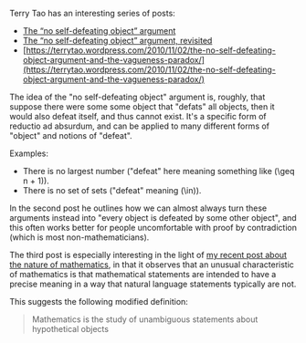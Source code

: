 Terry Tao has an interesting series of posts:

* [The “no self-defeating object” argument](https://terrytao.wordpress.com/2009/11/05/the-no-self-defeating-object-argument/)
* [The “no self-defeating object” argument, revisited](https://terrytao.wordpress.com/2010/10/18/the-no-self-defeating-object-argument-revisited/)
* [https://terrytao.wordpress.com/2010/11/02/the-no-self-defeating-object-argument-and-the-vagueness-paradox/](https://terrytao.wordpress.com/2010/11/02/the-no-self-defeating-object-argument-and-the-vagueness-paradox/)

The idea of the "no self-defeating object" argument is, roughly, that suppose there were some some object that "defats" all objects,
then it would also defeat itself, and thus cannot exist. It's a specific form of reductio ad absurdum,
and can be applied to many different forms of "object" and notions of "defeat".

Examples:

* There is no largest number ("defeat" here meaning something like \(\geq n + 1\)).
* There is no set of sets ("defeat" meaning \(\in\)\).

In the second post he outlines how we can almost always turn these arguments instead into "every object is defeated by some other object", and this often works better for people uncomfortable with proof by contradiction (which is most non-mathematicians).

The third post is especially interesting in the light of [my recent post about the nature of mathematics](https://notebook.drmaciver.com/posts/2018-09-08-08:06.html),
in that it observes that an unusual characteristic of mathematics is that mathematical statements are intended to have a precise meaning in a way that natural language statements typically are not.

This suggests the following modified definition:

> Mathematics is the study of unambiguous statements about hypothetical objects
